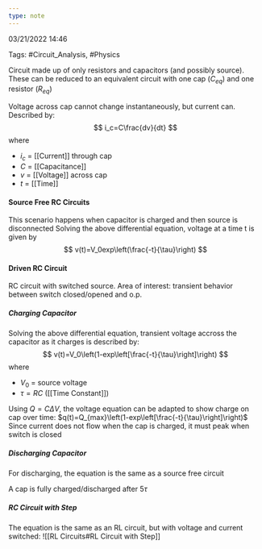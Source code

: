 ```yaml
---
type: note
---
```

03/21/2022 14:46

Tags: #Circuit_Analysis, #Physics 

Circuit made up of only resistors and capacitors (and possibly source). These can be reduced to an equivalent circuit with one cap ($C_{eq}$) and one resistor ($R_{eq}$)

Voltage across cap cannot change instantaneously, but current can. Described by:
$$
i_c=C\frac{dv}{dt}
$$
where
- $i_c$ = [[Current]] through cap
- $C$ = [[Capacitance]]
- $v$ = [[Voltage]] across cap
- $t$ = [[Time]]

#### Source Free RC Circuits
This scenario happens when capacitor is charged and then source is disconnected
Solving the above differential equation, voltage at a time t is given by
$$
v(t)=V_0exp\left(\frac{-t}{\tau}\right)
$$

#### Driven RC Circuit
RC circuit with switched source. Area of interest: transient behavior between switch closed/opened and o.p.

##### Charging Capacitor
Solving the above differential equation, transient voltage accross the capacitor as it charges is described by:
$$
v(t)=V_0\left(1-exp\left[\frac{-t}{\tau}\right]\right)
$$
where
- $V_0$ = source voltage
- $\tau=RC$ ([[Time Constant]])

Using $Q=C\Delta V$, the voltage equation can be adapted to show charge on cap over time: $q(t)=Q_{max}\left(1-exp\left[\frac{-t}{\tau}\right]\right)$
Since current does not flow when the cap is charged, it must peak when switch is closed

##### Discharging Capacitor
For discharging, the equation is the same as a source free circuit

A cap is fully charged/discharged after 5$\tau$

##### RC Circuit with Step 
The equation is the same as an RL circuit, but with voltage and current switched:
![[RL Circuits#RL Circuit with Step]] 




